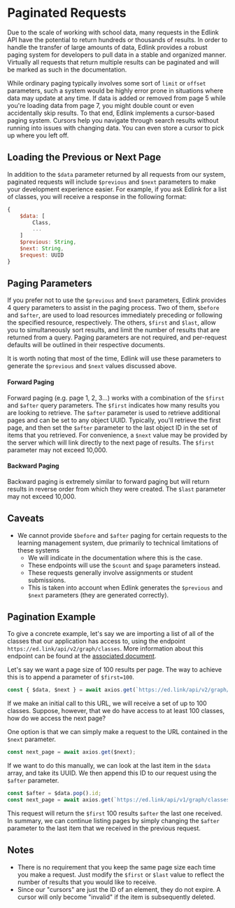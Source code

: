 # Paginated Requests

Due to the scale of working with school data, many requests in the Edlink API have the potential to return hundreds or thousands of results. In order to handle the transfer of large amounts of data, Edlink provides a robust paging system for developers to pull data in a stable and organized manner. Virtually all requests that return multiple results can be paginated and will be marked as such in the documentation.

While ordinary paging typically involves some sort of `limit` or `offset` parameters, such a system would be highly error prone in situations where data may update at any time. If data is added or removed from page 5 while you're loading data from page 7, you might double count or even accidentally skip results. To that end, Edlink implements a cursor-based paging system. Cursors help you navigate through search results without running into issues with changing data. You can even store a cursor to pick up where you left off.

## Loading the Previous or Next Page

In addition to the `$data` parameter returned by all requests from our system, paginated requests will include `$previous` and `$next` parameters to make your development experience easier. For example, if you ask Edlink for a list of classes, you will receive a response in the following format:

```javascript
{
    $data: [
        Class,
        ...
    ]
    $previous: String,
    $next: String,
    $request: UUID
}
```

## Paging Parameters

If you prefer not to use the `$previous` and `$next` parameters, Edlink provides 4 query parameters to assist in the paging process. Two of them, `$before` and `$after`, are used to load resources immediately preceding or following the specified resource, respectively. The others, `$first` and `$last`, allow you to simultaneously sort results, and limit the number of results that are returned from a query. Paging parameters are not required, and per-request defaults will be outlined in their respective documents.

It is worth noting that most of the time, Edlink will use these parameters to generate the `$previous` and `$next` values discussed above.

#### Forward Paging

Forward paging (e.g. page 1, 2, 3...) works with a combination of the `$first` and `$after` query parameters. The `$first` indicates how many results you are looking to retrieve. The `$after` parameter is used to retrieve additional pages and can be set to any object UUID. Typically, you'll retrieve the first page, and then set the `$after` parameter to the last object ID in the set of items that you retrieved. For convenience, a `$next` value may be provided by the server which will link directly to the next page of results. The `$first` parameter may not exceed 10,000.

#### Backward Paging

Backward paging is extremely similar to forward paging but will return results in reverse order from which they were created. The `$last` parameter may not exceed 10,000.

## Caveats

* We cannot provide `$before` and `$after` paging for certain requests to the learning management system, due primarily to technical limitations of these systems
    * We will indicate in the documentation where this is the case.
    * These endpoints will use the `$count` and `$page` parameters instead.
    * These requests generally involve assignments or student submissions. 
    * This is taken into account when Edlink generates the `$previous` and `$next` parameters (they are generated correctly).

## Pagination Example

To give a concrete example, let's say we are importing a list of all of the classes that our application has access to, using the endpoint `https://ed.link/api/v2/graph/classes`. More information about this endpoint can be found at the [associated document](/docs/api/v2.0/graph/classes).

Let's say we want a page size of 100 results per page. The way to achieve this is to append a parameter of `$first=100`.

```javascript
const { $data, $next } = await axios.get(`https://ed.link/api/v2/graph/classes?$first=100`);
```

If we make an initial call to this URL, we will receive a set of up to 100 classes. Suppose, however, that we do have access to at least 100 classes, how do we access the next page?

One option is that we can simply make a request to the URL contained in the `$next` parameter.

```javascript
const next_page = await axios.get($next);
```

If we want to do this manually, we can look at the last item in the `$data` array, and take its UUID. We then append this ID to our request using the `$after` parameter.

```javascript
const $after = $data.pop().id;
const next_page = await axios.get(`https://ed.link/api/v1/graph/classes?$first=100&$after=${$after}>`);
```

This request will return the `$first` 100 results `$after` the last one received. In summary, we can continue listing pages by simply changing the `$after` parameter to the last item that we received in the previous request.

## Notes

* There is no requirement that you keep the same page size each time you make a request. Just modify the `$first` or `$last` value to reflect the number of results that you would like to receive.
* Since our "cursors" are just the ID of an element, they do not expire. A cursor will only become "invalid" if the item is subsequently deleted.